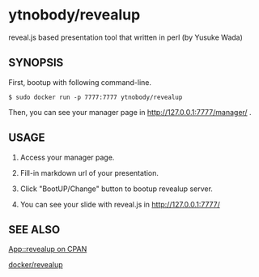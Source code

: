 # ytnobody/revealup

reveal.js based presentation tool that written in perl (by Yusuke Wada)

## SYNOPSIS

First, bootup with following command-line.

    $ sudo docker run -p 7777:7777 ytnobody/revealup

Then, you can see your manager page in http://127.0.0.1:7777/manager/ .

## USAGE

1. Access your manager page.

2. Fill-in markdown url of your presentation.

3. Click "BootUP/Change" button to bootup revealup server.

4. You can see your slide with reveal.js in http://127.0.0.1:7777/

## SEE ALSO

[App::revealup on CPAN](http://search.cpan.org/~yusukebe/App-revealup-0.19/lib/App/revealup.pm)

[docker/revealup](https://registry.hub.docker.com/u/ytnobody/revealup/)
